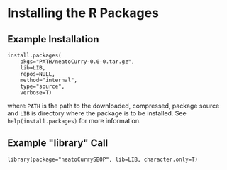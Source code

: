 # Installing the R Packages

## Example Installation

    install.packages(
        pkgs="PATH/neatoCurry-0.0-0.tar.gz",
        lib=LIB,
        repos=NULL,
        method="internal",
        type="source",
        verbose=T)

where `PATH` is the path to the downloaded, compressed, package source and `LIB` is directory where the package is to be installed. See `help(install.packages)` for more information.

## Example "library" Call

    library(package="neatoCurrySBOP", lib=LIB, character.only=T)

